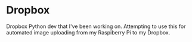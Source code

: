 Dropbox
=======

Dropbox Python dev that I've been working on.  Attempting to use this for automated image uploading from my Raspiberry Pi to my Dropbox.